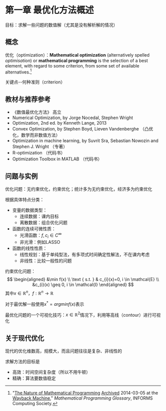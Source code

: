 # 第一章 最优化方法概述

目标：求解一些问题的数值解（尤其是没有解析解的情况）



## 概念

优化（optimization）：**Mathematical optimization** (alternatively spelled *optimisation*) or **mathematical programming** is the selection of a best element, with regard to some criterion, from some set of available alternatives.[^1]

关键点--何种准则（criterion）



## 教材与推荐参考

- 《数值最优化方法》 高立
- Numerical Optimization, by Jorge Nocedal, Stephen Wright
- Optimization, 2nd ed. by Kenneth Lange, 2013
- Convex Optimization, by Stephen Boyd, Lieven Vandenberghe （凸优化，数学而非数值方法）
- Optimization in machine learning, by Suvrit Sra, Sebastian Nowozin and Stephen J. Wright （专著）
-  R-optimization （代码书）
- Optimization Toolbox in MATLAB （代码书）



## 问题与实例

优化问题：无约束优化，约束优化；统计多为无约束优化，经济多为约束优化

根据具体特点分类：

- 变量的数据类型：
  - 连续数据：课内目标
  - 离散数据：组合优化问题
- 函数的连续可微性质：
  - 光滑函数：$f,c_i\in C^{\infty}$
  - 非光滑：例如LASSO
- 函数的线性性质：
  - 线性规划：基于单纯型法，有多项式时间确定性解法，不在课内考虑
  - 非线性：比较一般性的问题

约束优化问题：
$$
\begin{aligned}
&\min f(x) \\
\text { s.t. } & c_{i}(x)=0, i \in \mathcal{E} \\
&c_{i}(x) \geq 0, i \in  \mathcal{I}
\end{aligned}
$$
其中$x\in \mathbb R^n$，$f:\mathbb R^n\rightarrow \mathbb R$

对于最优解一般使用$x^*=argmin f(x)$表示

最优化问题的一个可视化技巧：$x\in \mathbb{R}^2$情况下，利用等高线（contour）进行可视化



## 关于现代优化

现代的优化维数高，规模大，而且问题往往是复杂、非线性的

求解方法的目标是

- 高效：时间空间复杂度（所以不用牛顿）
- 精确：算法要数值稳定




[^1]: "[The Nature of Mathematical Programming](http://glossary.computing.society.informs.org/index.php?page=nature.html) [Archived](https://web.archive.org/web/20140305080324/http://glossary.computing.society.informs.org/index.php?page=nature.html) 2014-03-05 at the [Wayback Machine](https://en.wikipedia.org/wiki/Wayback_Machine)," *Mathematical Programming Glossary*, INFORMS Computing Society.